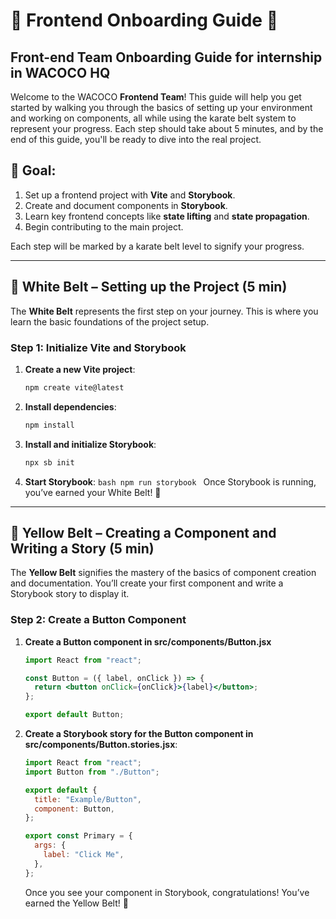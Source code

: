 # 🥋 Frontend Onboarding Guide 🥋

## Front-end Team Onboarding Guide for internship in WACOCO HQ

Welcome to the WACOCO **Frontend Team**! This guide will help you get started by walking you through the basics of setting up your environment and working on components, all while using the karate belt system to represent your progress. Each step should take about 5 minutes, and by the end of this guide, you'll be ready to dive into the real project.

## 🎯 Goal:

1. Set up a frontend project with **Vite** and **Storybook**.
2. Create and document components in **Storybook**.
3. Learn key frontend concepts like **state lifting** and **state propagation**.
4. Begin contributing to the main project.

Each step will be marked by a karate belt level to signify your progress.

---

## 🥋 White Belt – Setting up the Project (5 min)

The **White Belt** represents the first step on your journey. This is where you learn the basic foundations of the project setup.

### Step 1: Initialize Vite and Storybook

1. **Create a new Vite project**:
   ```bash
   npm create vite@latest
   ```
2. **Install dependencies**:
   ```bash
   npm install
   ```
3. **Install and initialize Storybook**:
   ```bash
   npx sb init
   ```
4. **Start Storybook**:
   `bash
 npm run storybook
 `
   Once Storybook is running, you’ve earned your White Belt! 🥋

---

## 🥋 Yellow Belt – Creating a Component and Writing a Story (5 min)

The **Yellow Belt** signifies the mastery of the basics of component creation and documentation. You’ll create your first component and write a Storybook story to display it.

### Step 2: Create a Button Component

1.  **Create a Button component in src/components/Button.jsx**

    ```jsx
    import React from "react";

    const Button = ({ label, onClick }) => {
      return <button onClick={onClick}>{label}</button>;
    };

    export default Button;
    ```

2.  **Create a Storybook story for the Button component in src/components/Button.stories.jsx**:

    ```js
    import React from "react";
    import Button from "./Button";

    export default {
      title: "Example/Button",
      component: Button,
    };

    export const Primary = {
      args: {
        label: "Click Me",
      },
    };
    ```

    Once you see your component in Storybook, congratulations! You’ve earned the Yellow Belt! 🥋
